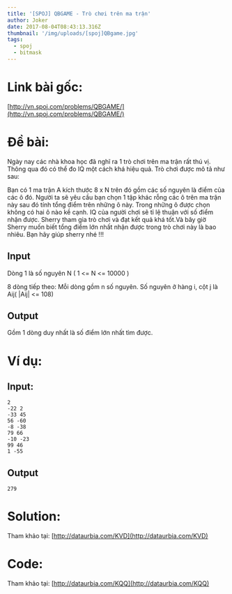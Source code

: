 ```yaml
---
title: '[SPOJ] QBGAME - Trò chơi trên ma trận'
author: Joker
date: 2017-08-04T08:43:13.316Z
thumbnail: '/img/uploads/[spoj]QBgame.jpg'
tags:
  - spoj
  - bitmask
---
```

# Link bài gốc: 
[http://vn.spoj.com/problems/QBGAME/](http://vn.spoj.com/problems/QBGAME/)

# Đề bài:


Ngày nay các nhà khoa học đã nghĩ ra 1 trò chơi trên ma trận rất thú vị. Thông qua đó có thể đo IQ một cách khá hiệu quả. Trò chơi được mô tả như sau:

Bạn có 1 ma trận A kích thước 8 x N trên đó gồm các số nguyên là điểm của các ô đó. Người ta sẽ yêu cầu bạn chọn 1 tập khác rỗng các ô trên ma trận này sau đó tính tổng điểm trên những ô này. Trong những ô được chọn không có hai ô nào kề cạnh. IQ của người chơi sẽ tỉ lệ thuận với số điểm nhận được. Sherry tham gia trò chơi và đạt kết quả khá tốt.Và bây giờ Sherry muốn biết tổng điểm lớn nhất nhận được trong trò chơi này là bao nhiêu. Bạn hãy giúp sherry nhé !!!

## Input

Dòng 1 là số nguyên N \( 1 &lt;= N &lt;= 10000 \)

8 dòng tiếp theo: Mỗi dòng gồm n số nguyên. Số nguyên ở hàng i, cột j là Aij\( \|Aij\| &lt;= 108\)

## Output

Gồm 1 dòng duy nhất là số điểm lớn nhất tìm được.

# Ví dụ:

## Input:

```
2
-22 2
-33 45
56 -60
-8 -38
79 66
-10 -23
99 46
1 -55
```

## Output

```
279
```

# Solution:

Tham khảo tại: [http://dataurbia.com/KVD](http://dataurbia.com/KVD)

# Code:

Tham khảo tại: [http://dataurbia.com/KQQ](http://dataurbia.com/KQQ)








